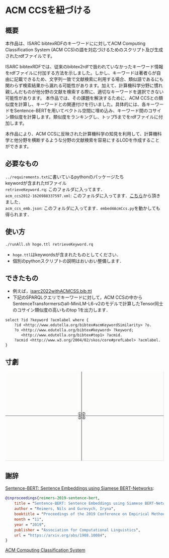 # ACM CCSを紐づける

## 概要
本作品は、ISARC bibtexRDFのキーワードにに対してACM Computing Classification System (ACM CCS)の語を対応づけるためのスクリプト及び生成されたrdfファイルです。

ISARC bibtexRDFでは、従来のbibtex2rdfで扱われていなかったキーワード情報をrdfファイルに付加する方法を示しました。しかし、キーワードは著者らが自由に記載できるため、文字列一致で文献検索に利用する場合、類似語であるにも関わらず検索結果から漏れる可能性があります。加えて、計算機科学分野に慣れ親しんだものが他分野の文献を検索する際に、適切なキーワードを選択できない可能性があります。
本作品では、その課題を解決するために、ACM CCSとの類似度を計算し、キーワードとの関連付けを行いました。具体的には、各キーワードをSentence-BERTを用いてベクトル空間に埋め込み、キーワード間のコサイン類似度を計算します。類似度をランキングし、トップ5までをrdfファイルに付加します。

本作品により、ACM CCSに反映された計算機科学の知見を利用して、計算機科学と他分野を横断するような分野の文献検索を容易にするLODを作成することができます。

## 必要なもの
`../requirements.txt`に書いているpythonのパッケージたち  
keywordが含まれたttlファイル  
`retrieveKeyword.rq`: このフォルダに入ってます．  
`acm_ccs2012-1626988337597.xml`: このフォルダに入ってます．[こちら](https://dl.acm.org/pb-assets/dl_ccs/acm_ccs2012-1626988337597.xml)から頂きました．  
`acm_ccs_emb.json`: このフォルダに入ってます．`embed4AcmCcs.py`を動かしても得られます． 

## 使い方
```bash
./runAll.sh hoge.ttl retrieveKeyword.rq
```
- `hoge.ttl`はkeywordsが含まれたものとしてください．
- 個別のpythonスクリプトの説明はおいおい整備します．


## できたもの
- 例えば，[isarc2022withACMCSS.bib.ttl](https://github.com/s246wv/ISARC-bibtex-rdf/blob/main/isarc/2022/isarc2022withACMCSS.bib.ttl)
- 下記のSPARQLクエリでキーワードに対して，ACM CCSの中からSentenceTransformersのall-MiniLM-L6-v2のモデルで計算したTensor同士のコサイン類似度の高いものtop 1を出力します．
```sparql
select ?id ?keyword ?acmlabel where {
    ?id <http://www.edutella.org/bibtex#acmKeywordSimilarity> ?o.
    ?o <http://www.edutella.org/bibtex#keyword> ?keyword;
       <http://www.edutella.org/bibtex#top1> ?acmid.
    ?acmid <http://www.w3.org/2004/02/skos/core#prefLabel> ?acmlabel.
}
```

## 寸劇
![寸劇](./bibtex2rdfWacmccs.gif)

## 謝辞
[Sentence-BERT: Sentence Embeddings using Siamese BERT-Networks](https://arxiv.org/abs/1908.10084):

```bibtex 
@inproceedings{reimers-2019-sentence-bert,
    title = "Sentence-BERT: Sentence Embeddings using Siamese BERT-Networks",
    author = "Reimers, Nils and Gurevych, Iryna",
    booktitle = "Proceedings of the 2019 Conference on Empirical Methods in Natural Language Processing",
    month = "11",
    year = "2019",
    publisher = "Association for Computational Linguistics",
    url = "https://arxiv.org/abs/1908.10084",
}
```

[ACM Computing Classification System](https://dl.acm.org/ccs)
